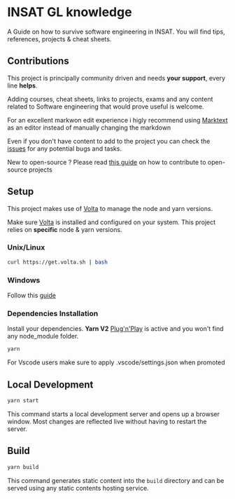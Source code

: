 # INSAT GL knowledge

A Guide on how to survive software engineering in INSAT. You will find tips, references,  projects & cheat sheets.

## Contributions

This project is principally community driven and needs **your support**, every line **helps**.

Adding courses, cheat sheets, links to projects, exams and any content related to Software engineering that would prove useful is welcome.

For an excellent markwon edit experience i higly recommend using [Marktext](https://github.com/marktext/marktext) as an editor instead of manually changing the markdown

Even if you don't have content to add to the project you can check the [issues](https://github.com/wadhah101/insat-gl-knowledge/issues) for any potential bugs and tasks.

New to open-source ? Please read [this guide](https://www.dataschool.io/how-to-contribute-on-github/) on how to contribute to open-source projects

## Setup

This project makes use of [Volta](https://volta.sh/) to manage the node and yarn versions.

Make sure [Volta](https://volta.sh/) is installed and configured on your system. This project relies on **specific** node & yarn versions.

### Unix/Linux

```bash
curl https://get.volta.sh | bash
```

### Windows

Follow this [guide](https://docs.volta.sh/guide/getting-started)

### Dependencies Installation

Install your dependencies. **Yarn V2** [Plug'n'Play](https://yarnpkg.com/features/pnp) is active and you won't find any node_module folder.

```bash
yarn
```

For Vscode users make sure to apply .vscode/settings.json when promoted

## Local Development

```bash
yarn start
```

This command starts a local development server and opens up a browser window. Most changes are reflected live without having to restart the server.

## Build

```bash
yarn build
```

This command generates static content into the `build` directory and can be served using any static contents hosting service.
